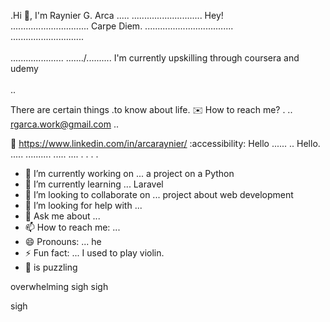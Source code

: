.Hi 👋, I'm Raynier G. Arca .....
............................
Hey! <br>...............................
Carpe Diem.  ...................................
<br> .............................
<br><br>.....................
......./..........
I'm currently upskilling through coursera and udemy <br> <br>..

There are certain things .to know about life.
:envelope: How to reach me? .
..
rgarca.work@gmail.com ..

📩 https://www.linkedin.com/in/arcaraynier/
:accessibility: Hello
......
..
Hello. .....
..........
.....
....
. . .
 .

<!--
**arcaraynier/arcaraynier** is a ✨ _special_ ✨ repository because its `README.md` (this file) appears on your GitHub profile.
hello this would be a great day

Here are some ideas to get you started:

you know there are certain things in life that needs to be planned and achieved. 
you can do it self! 

Learn new skill and explore for more!
-->

- 🔭 I’m currently working on ... a project on a Python
- 🌱 I’m currently learning ... Laravel
- 👯 I’m looking to collaborate on ... project about web development  
- 🤔 I’m looking for help with ... 
- 💬 Ask me about ... 
- 📫 How to reach me: ...
- 😄 Pronouns: ... he
- ⚡ Fun fact: ... I used to play violin.
- 🧑 is puzzling

overwhelming 
sigh
sigh

sigh
